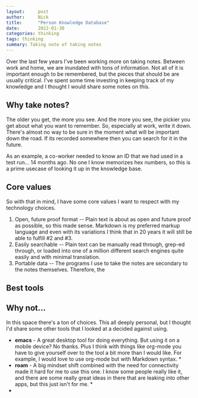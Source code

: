 ```yaml
---
layout:     post
author:     Nick
title:      "Person Knowledge Database"
date:       2022-01-30
categories: thinking
tags: thinking
summary: Taking note of taking notes
---
```


Over the last few years I've been working more on taking notes. Between work and home, we are inundated with tons of information. Not all of it is important enough to be remembered, but the pieces that should be are usually critical. I've spent some time investing in keeping track of my knowledge and I thought I would share some notes on this.

## Why take notes?
The older you get, the more you see. And the more you see, the pickier you get about what you want to remember. So, especially at work, write it down. There's almost no way to be sure in the moment what will be important down the road. If its recorded somewhere then you can search for it in the future. 

As an example, a co-worker needed to know an ID that we had used in a test run... 14 months ago. No one I know memorizes hex numbers, so this is a prime usecase of looking it up in the knowledge base.

## Core values
So with that in mind, I have some core values I want to respect with my technology choices.

1. Open, future proof format -- Plain text is about as open and future proof as possible, so this made sense. Markdown is my preferred markup language and even with its variations I think that in 20 years it will still be able to fulfill #2 and #3.
2. Easily searchable -- Plain text can be manually read through, grep-ed through, or loaded into one of a million different search engines quite easily and with minimal translation.
3. Portable data -- The programs I use to take the notes are secondary to the notes themselves. Therefore, the 


## Best tools
## Why not...
In this space there's a ton of choices. This all deeply personal, but I thought I'd share some other tools that I looked at a decided against using.

* **emacs** - A great desktop tool for doing everything. But using it on a mobile device? No thanks. Plus I think with things like org-mode you have to give yourself over to the tool a bit more than I would like. For example, I would love to use org-mode but with Markdown syntax. *
* **roam** - A big mindset shift combined with the need for connectivity made it hard for me to use this one. I know some people really like it, and there are some really great ideas in there that are leaking into other apps, but this just isn't for me. *
* 